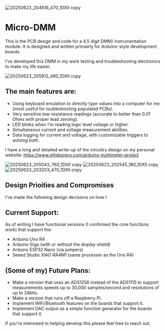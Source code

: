 ![20250623_204616_470_1DXII copy](https://github.com/user-attachments/assets/606b6dc2-5ae6-4be6-a74b-a8d9c2276296)
# Micro-DMM

This is the PCB design and code for a 4.5 digit DMM/ instrumentation module. It is designed and written primairly for Arduino-style development boards.

I've developed this DMM in my work testing and troubleshooting electronics to make my life easier. 

![20250623_205912_480_1DXII copy](https://github.com/user-attachments/assets/18e67b72-3f34-445f-8bca-6235bc45dc89)

## The main features are:

- Using keyboard emulation to directly type values into a computer for me (most useful for toubleshooting populated PCBs).
- Very sensitive low-resistance readings (accurate to better than 0.01 Ohms with proper lead zeroing).
- LED blinks when I'm reading logic level voltage or higher.
- Simultaneous current and voltage measurement abilities.
- Data logging for current and voltage, with customizable triggers to autolog both.

I have a long and detailed write-up of the circuitry design on my personal website: https://www.oihdesigns.com/arduino-multimeter-project


![20250623_205043_760_1DXII copy](https://github.com/user-attachments/assets/1e8d43a8-2d98-4d29-bcc4-4436717be3c0)
![20250623_202545_180_1DXII copy](https://github.com/user-attachments/assets/012b9ef7-557c-4ccc-9eac-9cd608fcdfd7)
![20250623_203203_470_1DXII copy](https://github.com/user-attachments/assets/2eb9bdcf-79eb-4e2a-9211-deb4775e8079)

## Design Prioities and Compromises
I've made the following design decisions on how I 

## Current Support:

As of writing I have functional versions (I confirmed the core functions work) that support the:
- Arduino Uno R4
- Arduino Giga (with or without the display shield)
- Arduino ESP32 Nano (via jumpers)
- Seeed Studio XIAO RA4M1 (same processer as the Uno R4) 


## (Some of my) Future Plans:
- Make a version that uses an ADS1256 instead of the ADS1115 to support measurements speeds up to 30,000 samples/second and resolutions of up to 24bits.
- Make a version that runs off a Raspberry Pi.
- Implement WiFi/Bluetooth features on the boards that support it.
- Implement DAC output as a simple function generator for the boards that support it.

If you're interested in helping develop this please feel free to reach out. 
